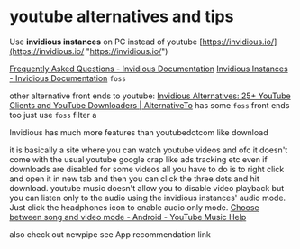 # youtube alternatives and tips

Use **invidious instances** on PC instead of youtube [https://invidious.io/](https://invidious.io/ "https://invidious.io/") 

[Frequently Asked Questions - Invidious Documentation](https://docs.invidious.io/faq/ "https://docs.invidious.io/faq/") [Invidious Instances - Invidious Documentation](https://docs.invidious.io/instances/ "https://docs.invidious.io/instances/") `foss` 

other alternative front ends to youtube: [Invidious Alternatives: 25+ YouTube Clients and YouTube Downloaders | AlternativeTo](https://alternativeto.net/software/invidious/ "https://alternativeto.net/software/invidious/") has some `foss` front ends too just use `foss` filter a

Invidious has much more features than youtubedotcom like download

it is basically a site where you can watch youtube videos 
and ofc it doesn't come with the usual youtube google crap like ads tracking etc
even if downloads are disabled for some videos all you have to do is to right click and open it in new tab and then you can click the three dots and hit download. 
youtube music doesn't allow you to disable video playback but you can listen only to the audio using the invidious instances' audio mode. Just click the headphones icon to enable audio only mode. [Choose between song and video mode - Android - YouTube Music Help](https://support.google.com/youtubemusic/answer/6313574?hl=en&co=GENIE.Platform%3DAndroid "https://support.google.com/youtubemusic/answer/6313574?hl=en&co=GENIE.Platform%3DAndroid")

also check out newpipe see App recommendation link
